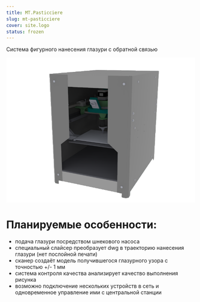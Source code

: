 ```yaml
---
title: MT.Pasticciere
slug: mt-pasticciere
cover: site.logo
status: frozen
---
```


Cистема фигурного нанесения глазури с обратной связью

![Общий вид MT.Pasticciere](paseka.png)

# Планируемые особенности:
- подача глазури посредством шнекового насоса
- специальный слайсер преобразует dwg в траекторию нанесения глазури (нет послойной печати)
- сканер создаёт модель получившегося глазурного узора с точностью +/- 1 мм
- система контроля качества анализирует качество выполнения рисунка
- возможно подключение нескольких устройств в сеть и одновременное управление ими с центральной станции
